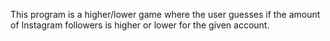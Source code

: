 This program is a higher/lower game where the user guesses if the amount of Instagram followers is higher or lower for the given account.
